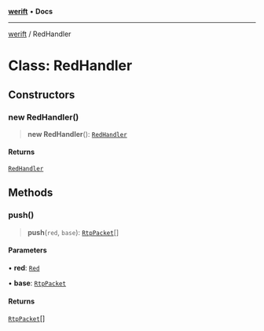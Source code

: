 [**werift**](../README.md) • **Docs**

***

[werift](../globals.md) / RedHandler

# Class: RedHandler

## Constructors

### new RedHandler()

> **new RedHandler**(): [`RedHandler`](RedHandler.md)

#### Returns

[`RedHandler`](RedHandler.md)

## Methods

### push()

> **push**(`red`, `base`): [`RtpPacket`](RtpPacket.md)[]

#### Parameters

• **red**: [`Red`](Red.md)

• **base**: [`RtpPacket`](RtpPacket.md)

#### Returns

[`RtpPacket`](RtpPacket.md)[]
